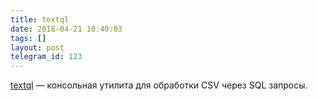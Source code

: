 ```yaml
---
title: textql
date: 2018-04-21 10:40:03
tags: []
layout: post
telegram_id: 123
---
```


[textql](https://github.com/dinedal/textql) — консольная утилита для обработки CSV через SQL запросы.
